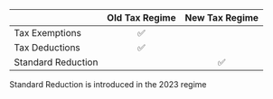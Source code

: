 |                    | Old Tax Regime            | New Tax Regime            |
| ------------------ | ------------------------- | ------------------------- |
| Tax Exemptions     | <div align="center">✅</div> |                           |
| Tax Deductions     | <div align="center">✅</div> |                           |
| Standard Reduction |                           | <div align="center">✅</div> |
Standard Reduction is introduced in the 2023 regime


